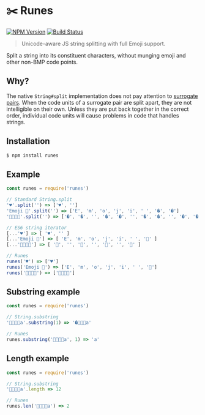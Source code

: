 # ✂️ Runes
[![NPM Version](https://img.shields.io/npm/v/runes.svg?style=flat-square)](https://www.npmjs.com/package/runes)
[![Build Status](https://img.shields.io/travis/dotcypress/runes.svg?branch=master&style=flat-square)](https://travis-ci.org/dotcypress/runes)

> Unicode-aware JS string splitting with full Emoji support.

Split a string into its constituent characters, without munging emoji and other non-BMP code points.

## Why?

The native `String#split` implementation does not pay attention to [surrogate pairs](http://en.wikipedia.org/wiki/UTF-16). When the code units of a surrogate pair are split apart, they are not intelligible on their own. Unless they are put back together in the correct order, individual code units will cause problems in code that handles strings.

## Installation

```js
$ npm install runes
```

## Example
  
```js
const runes = require('runes')

// Standard String.split
'♥️'.split('') => ['♥', '️']
'Emoji 🤖'.split('') => ['E', 'm', 'o', 'j', 'i', ' ', '�', '�']
'👩‍👩‍👧‍👦'.split('') => ['�', '�', '‍', '�', '�', '‍', '�', '�', '‍', '�', '�']

// ES6 string iterator
[...'♥️'] => [ '♥', '️' ]
[...'Emoji 🤖'] => [ 'E', 'm', 'o', 'j', 'i', ' ', '🤖' ]
[...'👩‍👩‍👧‍👦'] => [ '👩', '', '👩', '', '👧', '', '👦' ]

// Runes
runes('♥️') => ['♥️']
runes('Emoji 🤖') => ['E', 'm', 'o', 'j', 'i', ' ', '🤖']
runes('👩‍👩‍👧‍👦') => ['👩‍👩‍👧‍👦']

```

## Substring example

```js
const runes = require('runes')

// String.substring
'👨‍👨‍👧‍👧a'.substring(1) => '�‍👨‍👧‍👧a'

// Runes
runes.substring('👨‍👨‍👧‍👧a', 1) => 'a'

```

## Length example

```js
const runes = require('runes')

// String.substring
'👨‍👨‍👧‍👧a'.length => 12

// Runes
runes.len('👨‍👨‍👧‍👧a') => 2

```
